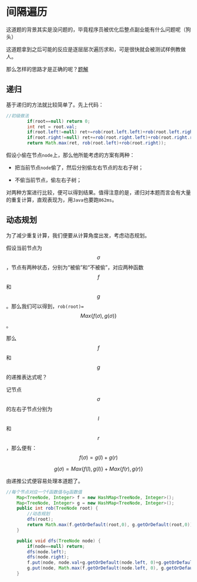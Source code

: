 # 间隔遍历

这道题的背景其实是没问题的，毕竟程序员被优化后整点副业能有什么问题呢（狗头）

这道题拿到之后可能的反应是逐层层次遍历求和，可是很快就会被测试样例教做人。

那么怎样的思路才是正确的呢？[题解](https://leetcode-cn.com/problems/house-robber-iii/solution/da-jia-jie-she-iii-by-leetcode-solution/)

## 递归

基于递归的方法就比较简单了。先上代码：

```java
//初级做法
		if(root==null) return 0;
		int ret = root.val;
		if(root.left!=null) ret+=rob(root.left.left)+rob(root.left.right);
		if(root.right!=null) ret+=rob(root.right.left)+rob(root.right.right);
		return Math.max(ret, rob(root.left)+rob(root.right));
```

假设小偷在节点`node`上，那么他所能考虑的方案有两种：

- 把当前节点`node`偷了，然后分别偷左右节点的左右子树；

- 不偷当前节点，偷左右子树；

对两种方案进行比较，便可以得到结果。值得注意的是，递归对本题而言会有大量的重复计算，直观表现为，用`Java`也要跑`862ms`。

## 动态规划

为了减少重复计算，我们便要从计算角度出发，考虑动态规划。

假设当前节点为$$\sigma$$，节点有两种状态，分别为“被偷”和“不被偷”，对应两种函数$$f$$和$$g$$。那么我们可以得到，`rob(root)=`$$Max\{f(\sigma),g(\sigma)\}$$。

那么$$f$$和$$g$$的递推表达式呢？

记节点$$\sigma$$的左右子节点分别为$$l$$和$$r$$，那么便有：
$$
f(\sigma) = g(l)+g(r)
$$

$$
g(\sigma)=Max\{f(l),g(l)\}+Max\{f(r),g(r)\}
$$

由递推公式便容易处理本道题了。

```java
//每个节点对应一个f函数值与g函数值
	Map<TreeNode, Integer> f = new HashMap<TreeNode, Integer>();
	Map<TreeNode, Integer> g = new HashMap<TreeNode, Integer>();
	public int rob(TreeNode root) {
		//动态规划
		dfs(root);
		return Math.max(f.getOrDefault(root,0), g.getOrDefault(root,0));
    }

	public void dfs(TreeNode node) {
		if(node==null) return;
		dfs(node.left);
		dfs(node.right);
		f.put(node, node.val+g.getOrDefault(node.left, 0)+g.getOrDefault(node.right, 0));
		g.put(node, Math.max(f.getOrDefault(node.left, 0), g.getOrDefault(node.left, 0))+Math.max(f.getOrDefault(node.right, 0), g.getOrDefault(node.right, 0)));
	}
```



